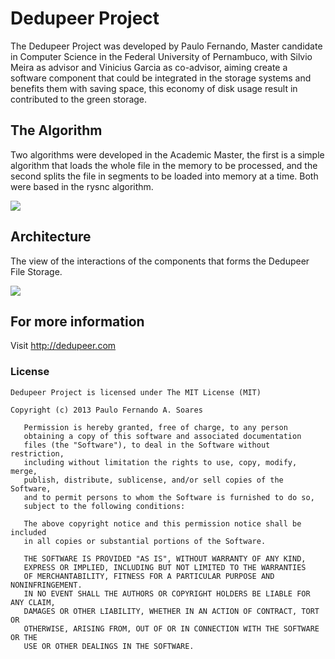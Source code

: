 Dedupeer Project
========

The Dedupeer Project was developed by Paulo Fernando, Master candidate in Computer Science in the Federal University of Pernambuco, with Silvio Meira as advisor and Vinicius Garcia as co-advisor, aiming create a software component that could be integrated in the storage systems and benefits them with saving space, this economy of disk usage result in contributed to the green storage.


## The Algorithm

Two algorithms were developed in the Academic Master, the first is a simple algorithm that loads the whole file in the memory to be processed, and the second splits the file in segments to be loaded into memory at a time. Both were based in the rysnc algorithm.

<img src="http://dedupeer.com/imgs/funcionamento_alg2-en.png"/>

## Architecture

The view of the interactions of the components that forms the Dedupeer File Storage.

<img src="http://dedupeer.com/imgs/component_diagram.png"/>

## For more information
Visit http://dedupeer.com

### License

```
Dedupeer Project is licensed under The MIT License (MIT)

Copyright (c) 2013 Paulo Fernando A. Soares

   Permission is hereby granted, free of charge, to any person
   obtaining a copy of this software and associated documentation
   files (the "Software"), to deal in the Software without restriction,
   including without limitation the rights to use, copy, modify, merge,
   publish, distribute, sublicense, and/or sell copies of the Software,
   and to permit persons to whom the Software is furnished to do so,
   subject to the following conditions:

   The above copyright notice and this permission notice shall be included
   in all copies or substantial portions of the Software.

   THE SOFTWARE IS PROVIDED "AS IS", WITHOUT WARRANTY OF ANY KIND,
   EXPRESS OR IMPLIED, INCLUDING BUT NOT LIMITED TO THE WARRANTIES
   OF MERCHANTABILITY, FITNESS FOR A PARTICULAR PURPOSE AND NONINFRINGEMENT.
   IN NO EVENT SHALL THE AUTHORS OR COPYRIGHT HOLDERS BE LIABLE FOR ANY CLAIM,
   DAMAGES OR OTHER LIABILITY, WHETHER IN AN ACTION OF CONTRACT, TORT OR
   OTHERWISE, ARISING FROM, OUT OF OR IN CONNECTION WITH THE SOFTWARE OR THE
   USE OR OTHER DEALINGS IN THE SOFTWARE.
```
